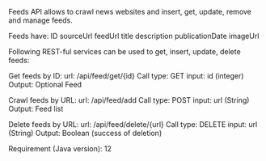 Feeds API allows to crawl news websites and insert, get, update, remove and manage feeds.

Feeds have:
ID
sourceUrl
feedUrl
title
description
publicationDate
imageUrl

Following REST-ful services can be used to get, insert, update, delete feeds:

Get feeds by ID:
url: /api/feed/get/{id}
Call type: GET
input: id (integer)
Output: Optional Feed

Crawl feeds by URL:
url: /api/feed/add
Call type: POST
input: url (String)
Output: Feed list

Delete feeds by URL:
url: /api/feed/delete/{url}
Call type: DELETE
input: url (String)
Output: Boolean (success of deletion)

Requirement (Java version): 12

